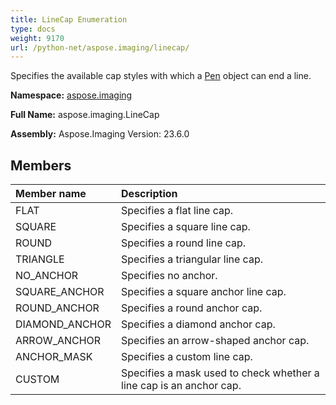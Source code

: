 ```yaml
---
title: LineCap Enumeration
type: docs
weight: 9170
url: /python-net/aspose.imaging/linecap/
---
```


Specifies the available cap styles with which a [Pen](/imaging/python-net/aspose.imaging/pen/) object can end a line.

**Namespace:** [aspose.imaging](/imaging/python-net/aspose.imaging/)

**Full Name:** aspose.imaging.LineCap

**Assembly:**  Aspose.Imaging Version: 23.6.0

## **Members**
|**Member name**|**Description**|
| :- | :- |
|FLAT|Specifies a flat line cap.|
|SQUARE|Specifies a square line cap.|
|ROUND|Specifies a round line cap.|
|TRIANGLE|Specifies a triangular line cap.|
|NO_ANCHOR|Specifies no anchor.|
|SQUARE_ANCHOR|Specifies a square anchor line cap.|
|ROUND_ANCHOR|Specifies a round anchor cap.|
|DIAMOND_ANCHOR|Specifies a diamond anchor cap.|
|ARROW_ANCHOR|Specifies an arrow-shaped anchor cap.|
|ANCHOR_MASK|Specifies a custom line cap.|
|CUSTOM|Specifies a mask used to check whether a line cap is an anchor cap.|
